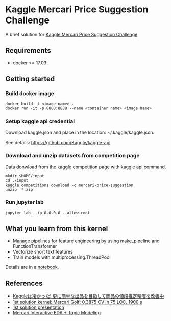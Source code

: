 # Kaggle Mercari Price Suggestion Challenge
A brief solution for [Kaggle Mercari Price Suggestion Challenge](https://www.kaggle.com/c/mercari-price-suggestion-challenge)

## Requirements
- docker >= 17.03

## Getting started
### Build docker image 
```
docker build -t <image name> .
docker run -it -p 8888:8888 --name <container name> <image name>
```

### Setup kaggle api credential
Download kaggle.json and place in the location: ~/.kaggle/kaggle.json.

See details: https://github.com/Kaggle/kaggle-api


### Download and unzip datasets from competition page
Data donwload from the kaggle competition page with kaggle api command.
```
mkdir $HOME/input
cd ./input
kaggle competitions download -c mercari-price-suggestion
unzip '*.zip'
```

### Run jupyter lab
```
jupyter lab --ip 0.0.0.0 --allow-root
```

## What you learn from this kernel
- Manage pipelines for feature engineering by using make_pipeline and FunctionTransformer
- Vectorize short text features
- Train models with multiprocessing.ThreadPool

Details are in a [notebook](https://github.com/tkazusa/Kaggle-Mercari-Price-Suggestion-Challenge/blob/rindoku/notebooks/solution.ipynb).

## References
- [Kaggleは凄かった! 更に簡単な出品を目指して商品の値段推定精度を改善中](https://tech.mercari.com/entry/2018/11/14/172509)
- [1st solution kernel: Mercari Golf: 0.3875 CV in 75 LOC, 1900 s](https://www.kaggle.com/lopuhin/mercari-golf-0-3875-cv-in-75-loc-1900-s)
- [1st solution presentation](https://github.com/pjankiewicz/mercari-solution/blob/master/presentation/build/yandex.pdf)
- [Mercari Interactive EDA + Topic Modeling](https://www.kaggle.com/c/mercari-price-suggestion-challenge/kernels)
